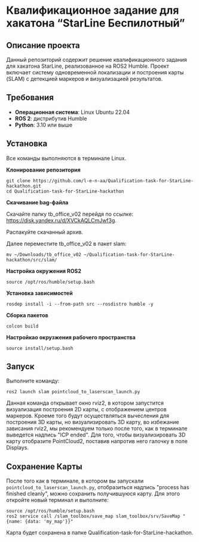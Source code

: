# Квалификационное задание для хакатона “StarLine Беспилотный”

## Описание проекта
Данный репозиторий содержит решение квалификационного задания для хакатона StarLine, реализованное на ROS2 Humble. Проект включает систему одновременной
локализации и построения карты (SLAM) с детекцией маркеров и визуализацией результатов.

## Требования
- **Операционная система**: Linux Ubuntu 22.04 
- **ROS 2**: дистрибутив Humble  
- **Python**: 3.10 или выше

## Установка
Все команды выполняются в терминале Linux.

**Клонирование репозитория**
```
git clone https://github.com/l-e-n-aa/Qualification-task-for-StarLine-hackathon.git
cd Qualification-task-for-StarLine-hackathon
```
**Скачивание bag-файла**

Скачайте папку tb_office_v02 перейдя по ссылке: https://disk.yandex.ru/d/XVCkAQLCmJwf3g.

Распакуйте скачанный архив.

Далее переместите tb_office_v02 в пакет slam:
```
mv ~/Downloads/tb_office_v02 ~/Qualification-task-for-StarLine-hackathon/src/slam/
```
**Настройка окружения ROS2**
```
source /opt/ros/humble/setup.bash
```
**Установка зависимостей**
```
rosdep install -i --from-path src --rosdistro humble -y

```
**Сборка пакетов**
```
colcon build
```
**Настройкао окрузжения рабочего пространства**
```
source install/setup.bash
```

## Запуск
Выполните команду:
```
ros2 launch slam pointcloud_to_laserscan_launch.py
```
Данная команда открывает окно rviz2, в котором запустится визуализация построения 2D карты, с отображением центров маркеров. Кроеме того будут осуществляться вычесления для построения 3D карты, но визуализировать 3D карту, во избежание зависания rviz2, мы рекомендуем только после того, как в терминале выведется надпись "ICP ended". Для того, чтобы визуализировать 3D карту отобразите PointCloud2, поставив напротив него галочку в поле Displays.

## Сохранение Карты
После того как в терминале, в котором вы запускали `pointcloud_to_laserscan_launch.py`, отобразиться надпись "process has finished cleanly", можно сохранить получившуюся карту. Для этого откройте новый терминал и выполните:
```
source /opt/ros/humble/setup.bash
ros2 service call /slam_toolbox/save_map slam_toolbox/srv/SaveMap "{name: {data: 'my_map'}}"
```
Карта будет сохранена в папке Qualification-task-for-StarLine-hackathon.


